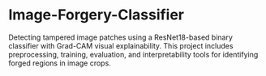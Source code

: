 # Image-Forgery-Classifier
Detecting tampered image patches using a ResNet18-based binary classifier with Grad-CAM visual explainability. This project includes preprocessing, training, evaluation, and interpretability tools for identifying forged regions in image crops.

